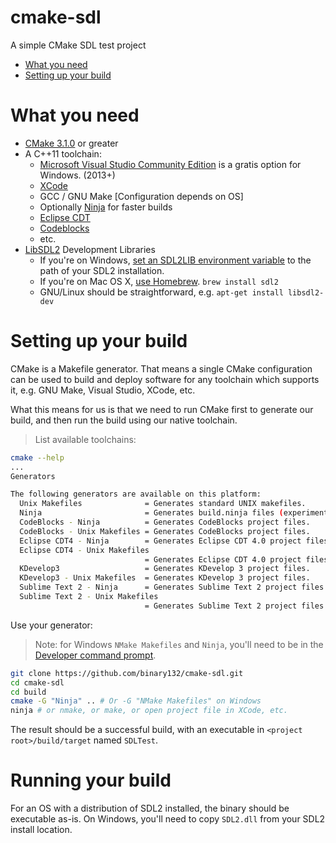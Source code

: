 # cmake-sdl
A simple CMake SDL test project

 - [What you need](#what-you-need)
 - [Setting up your build](#setting-up-your-build)

# What you need

 - [CMake 3.1.0](http://www.cmake.org/download) or greater
 - A C++11 toolchain:
   - [Microsoft Visual Studio Community Edition](https://www.visualstudio.com/products/visual-studio-community-vs) is a gratis option for Windows.  (2013+)
   - [XCode](https://developer.apple.com/xcode/downloads/)
   - GCC / GNU Make \[Configuration depends on OS\]
   - Optionally [Ninja](https://github.com/martine/ninja/releases) for faster builds
   - [Eclipse CDT](https://eclipse.org/cdt/)
   - [Codeblocks](http://www.codeblocks.org/downloads/26)
   - etc.
 - [LibSDL2](https://www.libsdl.org/download-2.0.php) Development Libraries
   - If you're on Windows, [set an SDL2LIB environment variable](http://www.computerhope.com/issues/ch000549.htm) to the path of your SDL2 installation.
   - If you're on Mac OS X, [use Homebrew](http://brew.sh/).  `brew install sdl2`
   - GNU/Linux should be straightforward, e.g. `apt-get install libsdl2-dev`

# Setting up your build

CMake is a Makefile generator.  That means a single CMake configuration can be used to build and deploy software for any toolchain which supports it, e.g. GNU Make, Visual Studio, XCode, etc.

What this means for us is that we need to run CMake first to generate our build, and then run the build using our native toolchain.

> List available toolchains:

```bash
cmake --help
...
Generators

The following generators are available on this platform:
  Unix Makefiles              = Generates standard UNIX makefiles.
  Ninja                       = Generates build.ninja files (experimental).
  CodeBlocks - Ninja          = Generates CodeBlocks project files.
  CodeBlocks - Unix Makefiles = Generates CodeBlocks project files.
  Eclipse CDT4 - Ninja        = Generates Eclipse CDT 4.0 project files.
  Eclipse CDT4 - Unix Makefiles
                              = Generates Eclipse CDT 4.0 project files.
  KDevelop3                   = Generates KDevelop 3 project files.
  KDevelop3 - Unix Makefiles  = Generates KDevelop 3 project files.
  Sublime Text 2 - Ninja      = Generates Sublime Text 2 project files.
  Sublime Text 2 - Unix Makefiles
                              = Generates Sublime Text 2 project files.
```

Use your generator:

 > Note: for Windows `NMake Makefiles` and `Ninja`, you'll need to be in the [Developer command prompt](https://msdn.microsoft.com/en-us/library/ms229859(v=vs.110).aspx).

```bash
git clone https://github.com/binary132/cmake-sdl.git
cd cmake-sdl
cd build
cmake -G "Ninja" .. # Or -G "NMake Makefiles" on Windows
ninja # or nmake, or make, or open project file in XCode, etc.
```

The result should be a successful build, with an executable in `<project root>/build/target` named `SDLTest`.

# Running your build

For an OS with a distribution of SDL2 installed, the binary should be executable as-is.  On Windows, you'll need to copy `SDL2.dll` from your SDL2 install location.
